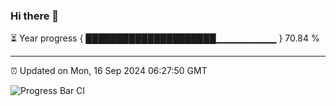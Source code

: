 ### Hi there 👋

⏳ Year progress { █████████████████████▁▁▁▁▁▁▁▁▁ } 70.84 %

---

⏰ Updated on Mon, 16 Sep 2024 06:27:50 GMT

![Progress Bar CI](https://github.com/liununu/liununu/workflows/Progress%20Bar%20CI/badge.svg)

